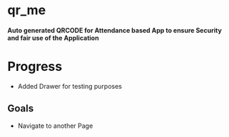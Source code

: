 # qr_me

#### Auto generated QRCODE for Attendance based App to ensure Security and fair use of the Application

# Progress
- Added Drawer for testing purposes

## Goals
- Navigate to another Page

